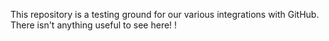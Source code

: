 This repository is a testing ground for our various integrations with GitHub. There isn't anything useful to see here!
!
